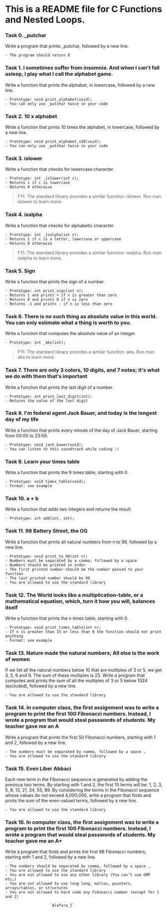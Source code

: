 # This is a README file for C Functions and Nested Loops.

### Task 0. _putchar
Write a program that prints _putchar, followed by a new line.
```
- The program should return 0
```

### Task 1. I sometimes suffer from insomnia. And when I can't fall asleep, I play what I call the alphabet game.
Write a function that prints the alphabet, in lowercase, followed by a new line.
```
- Prototype: void print_alphabet(void);
- You can only use _putchar twice in your code
```

### Task 2. 10 x alphabet
Write a function that prints 10 times the alphabet, in lowercase, followed by a new line.
```
- Prototype: void print_alphabet_x10(void);
- You can only use _putchar twice in your code
```

### Task 3. islower
Write a function that checks for lowercase character.
```
- Prototype: int _islower(int c);
- Returns 1 if c is lowercase
- Returns 0 otherwise
```
> FYI: The standard library provides a similar function: islower. Run man islower to learn more.

### Task 4. isalpha
Write a function that checks for alphabetic character.
```
- Prototype: int _isalpha(int c);
- Returns 1 if c is a letter, lowercase or uppercase
- Returns 0 otherwise
```
> FYI: The standard library provides a similar function: isalpha. Run man isalpha to learn more.

### Task 5. Sign
Write a function that prints the sign of a number.
```
- Prototype: int print_sign(int n);
- Returns 1 and prints + if n is greater than zero
- Returns 0 and prints 0 if n is zero
- Returns -1 and prints - if n is less than zero
```

### Task 6. There is no such thing as absolute value in this world. You can only estimate what a thing is worth to you.
Write a function that computes the absolute value of an integer.
```
- Prototype: int _abs(int);
```
> FYI: The standard library provides a similar function: abs. Run man abs to learn more.

### Task 7. There are only 3 colors, 10 digits, and 7 notes; it's what we do with them that's important
Write a function that prints the last digit of a number.
```
- Prototype: int print_last_digit(int);
- Returns the value of the last digit
```

### Task 8. I'm federal agent Jack Bauer, and today is the longest day of my life 
Write a function that prints every minute of the day of Jack Bauer, starting from 00:00 to 23:59.
```
- Prototype: void jack_bauer(void);
- You can listen to this soundtrack while coding :)
```

### Task 9. Learn your times table
Write a function that prints the 9 times table, starting with 0.
```
- Prototype: void times_table(void);
- Format: see example
```

### Task 10. a + b
Write a function that adds two integers and returns the result.
```
- Prototype: int add(int, int);
```

### Task 11. 98 Battery Street, the OG
Write a function that prints all natural numbers from n to 98, followed by a new line.
```
- Prototype: void print_to_98(int n);
- Numbers must be separated by a comma, followed by a space
- Numbers should be printed in order
- The first printed number should be the number passed to your function
- The last printed number should be 98
- You are allowed to use the standard library
```

### Task 12. The World looks like a multiplication-table, or a mathematical equation, which, turn it how you will, balances itself
Write a function that prints the n times table, starting with 0.
```
- Prototype: void print_times_table(int n);
- If n is greater than 15 or less than 0 the function should not print anything
- Format: see example
```

### Task 13. Nature made the natural numbers; All else is the work of women
If we list all the natural numbers below 10 that are multiples of 3 or 5, we get 3, 5, 6 and 9. The sum of these multiples is 23. Write a program that computes and prints the sum of all the multiples of 3 or 5 below 1024 (excluded), followed by a new line.
```
- You are allowed to use the standard library
```

### Task 14. In computer class, the first assignment was to write a program to print the first 100 Fibonacci numbers. Instead, I wrote a program that would steal passwords of students. My teacher gave me an A
Write a program that prints the first 50 Fibonacci numbers, starting with 1 and 2, followed by a new line.
```
- The numbers must be separated by comma, followed by a space , 
- You are allowed to use the standard library
```

### Task  15. Even Liber Abbaci 
Each new term in the Fibonacci sequence is generated by adding the previous two terms. By starting with 1 and 2, the first 10 terms will be: 1, 2, 3, 5, 8, 13, 21, 34, 55, 89. By considering the terms in the Fibonacci sequence whose values do not exceed 4,000,000, write a program that finds and prints the sum of the even-valued terms, followed by a new line.
```
- You are allowed to use the standard library
```

### Task 16. In computer class, the first assignment was to write a program to print the first 100 Fibonacci numbers. Instead, I wrote a program that would steal passwords of students. My teacher gave me an A+ 
Write a program that finds and prints the first 98 Fibonacci numbers, starting with 1 and 2, followed by a new line.
```
- The numbers should be separated by comma, followed by a space ,
- You are allowed to use the standard library
- You are not allowed to use any other library (You can’t use GMP etc…)
- You are not allowed to use long long, malloc, pointers, arrays/tables, or structures
- You are not allowed to hard code any Fibonacci number (except for 1 and 2)
```

						`Alafara_I`
